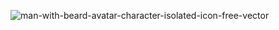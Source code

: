 ![man-with-beard-avatar-character-isolated-icon-free-vector](https://github.com/user-attachments/assets/0496b189-9c2c-4b51-be80-e989ca4386a2)
